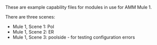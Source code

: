 
These are example capability files for modules in use for AMM Mule 1.

There are three scenes:

- Mule 1, Scene 1: PoI
- Mule 1, Scene 2: ER
- Mule 1, Scene 3: poolside - for testing configuration errors

